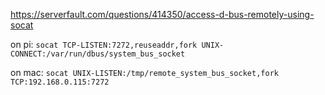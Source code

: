 https://serverfault.com/questions/414350/access-d-bus-remotely-using-socat


on pi:
`socat TCP-LISTEN:7272,reuseaddr,fork UNIX-CONNECT:/var/run/dbus/system_bus_socket`

on mac:
`socat UNIX-LISTEN:/tmp/remote_system_bus_socket,fork TCP:192.168.0.115:7272`